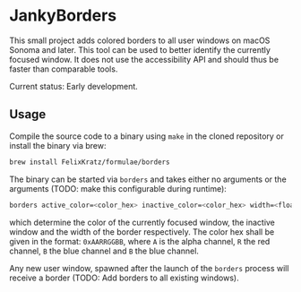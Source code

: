 # JankyBorders
This small project adds colored borders to all user windows on macOS Sonoma and
later. This tool can be used to better identify the currently focused window.
It does not use the accessibility API and should thus be faster than comparable
tools.

Current status: Early development.

## Usage
Compile the source code to a binary using `make` in the cloned repository or
install the binary via brew:
```bash
brew install FelixKratz/formulae/borders
```

The binary can be started via `borders` and takes either no arguments or
the arguments (TODO: make this configurable during runtime):
```bash
borders active_color=<color_hex> inactive_color=<color_hex> width=<float>
```
which determine the color of the currently focused window, the inactive window 
and the width of the border respectively. The color hex shall be given in the
format: `0xAARRGGBB`, where `A` is the alpha channel, `R` the red channel,
`B` the blue channel and `B` the blue channel.

Any new user window, spawned after the launch of the `borders` process will
receive a border (TODO: Add borders to all existing windows).
